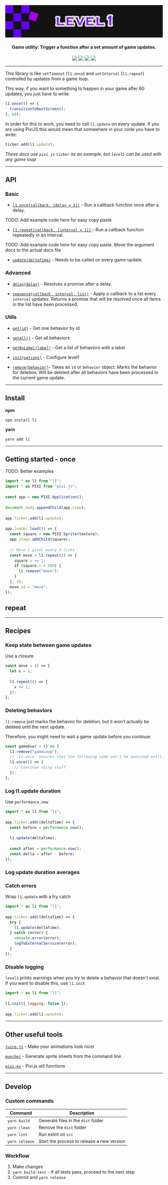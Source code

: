 <img src="./level1.png">
<h4 align="center">
  Game utility: Trigger a function after a set amount of game updates.
</h4>
<div align="center">
  <img src="https://badgen.net/npm/v/l1?icon=npm" />
  <img src="https://badgen.net/npm/dw/l1?icon=npm" />
  <img src="https://badgen.net/bundlephobia/minzip/l1" />
  <img src="https://badgen.net/github/last-commit/rymdkraftverk/level1?icon=github" />
</div>

---

This library is like `setTimeout` (`l1.once`) and `setInterval` (`l1.repeat`) controlled by updates from a game loop.

This way, if you want to something to happen in your game after 60 updates, you just have to write:

```js
l1.once(() => {
  transitionToNextScreen();
}, 60);
```

In order for this to work, you need to call `l1.update` on every update. If you are using PixiJS this would mean that somewhere in your code you have to write:

```js
ticker.add(l1.update);
```

_These docs use `pixi.js` `ticker` as an example, but `level1` can be used with any game loop_

---

## API

### Basic

- [`l1.once(callback, [delay = 1])`](docs/once.md) - Run a callback function once after a delay.

TODO: Add example code here for easy copy paste

- [`l1.repeat(callback, [interval = 1])` ](docs/repeat.md) - Run a callback function repeatedly in an interval.

TODO: Add example code here for easy copy paste. Move the argument docs to the actual docs file

- [`update(deltaTime)`](docs/update.md) - Needs to be called on every game update.

### Advanced

- [`delay(delay)`](docs/delay.md) - Resolves a promise after a delay.

- [`sequence(callback, interval, list)`](docs/sequence.md) - Apply a callback to a list every `interval` updates. Returns a promise that will be resolved once all items in the list have been processed.

### Utils

- [`get(id)`](docs/get.md) - Get one behavior by id

- [`getAll()`](docs/getAll.md) - Get all behaviors

- [`getByLabel(label)`](docs/getByLabel.md) - Get a list of behaviors with a label

- [`init(options)`](docs/init.md) - Configure level1

- [`remove(behavior)`](docs/remove.md)- Takes an `id` or `behavior` object. Marks the behavior for deletion. Will be deleted after all behaviors have been processed in the current game update.

---

## Install

**npm**

```
npm install l1
```

**yarn**

```
yarn add l1
```

---

## Getting started - once

TODO: Better examples

```js
import * as l1 from "l1";
import * as PIXI from "pixi.js";

const app = new PIXI.Application();

document.body.appendChild(app.view);

app.ticker.add(l1.update);

app.loader.load(() => {
  const square = new PIXI.Sprite(texture);
  app.stage.addChild(square);

  // Move 1 pixel every 3 ticks
  const move = l1.repeat(() => {
    square.x += 1;
    if (square.x > 500) {
      l1.remove("move");
    }
  }, 3);
  move.id = "move";
});
```

## repeat

---

## Recipes

### **Keep state between game updates**

Use a closure

```js
const move = () => {
  let x = 1;

  l1.repeat(() => {
    x += 1;
  });
};
```

### **Deleting behaviors**

`l1.remove` just marks the behavior for deletion, but it won't actually be deleted until the next update.

Therefore, you might need to wait a game update before you continue:

```js
const gameOver = () => {
  l1.remove("gameLoop");
  // `l1.once` ensures that the following code won't be executed until the `gameLoop` behavior has been deleted.
  l1.once(() => {
    // Continue doing stuff
  });
};
```

### **Log l1.update duration**

Use `performance.now`

```js
import * as l1 from "l1";

app.ticker.add((deltaTime) => {
  const before = performance.now();

  l1.update(deltaTime);

  const after = performance.now();
  const delta = after - before;
});
```

### **Log update duration averages**

### **Catch errors**

Wrap `l1.update` with a try catch

```js
import * as l1 from "l1";

app.ticker.add((deltaTime) => {
  try {
    l1.update(deltaTime);
  } catch (error) {
    console.error(error);
    logToExternalService(error);
  }
});
```

### **Disable logging**

`level1` prints warnings when you try to delete a behavior that doesn't exist. If you want to disable this, use `l1.init`

```js
import * as l1 from "l1";

l1.init({ logging: false });

app.ticker.add(l1.update);
```

---

## Other useful tools

[`juice.js`](https://github.com/rymdkraftverk/juice.js) - Make your animations look nicer

[`muncher`](https://github.com/sajmoni/muncher) - Generate sprite sheets from the command line

[`pixi-ex`](https://github.com/sajmoni/pixi-ex) - Pixi.js util functions

---

## Develop

### Custom commands

| Command        | Description                                |
| -------------- | ------------------------------------------ |
| `yarn build`   | Generate files in the `dist` folder        |
| `yarn clean`   | Remove the `dist` folder                   |
| `yarn lint`    | Run eslint on `src`                        |
| `yarn release` | Start the process to release a new version |

### Workflow

1. Make changes
2. `yarn build-test` - If all tests pass, proceed to the next step
3. Commit and `yarn release`

